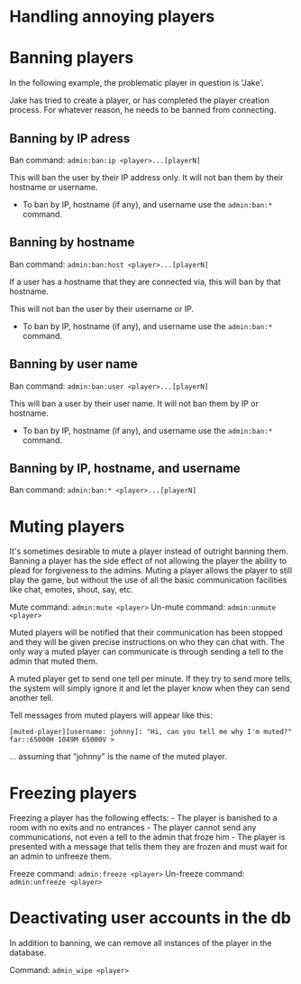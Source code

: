 # Handling annoying players

# Banning players
In the following example, the problematic player in question is 'Jake'.

Jake has tried to create a player, or has completed the player creation process.
For whatever reason, he needs to be banned from connecting.

## Banning by IP adress

Ban command: `admin:ban:ip <player>...[playerN]`

This will ban the user by their IP address only. It will not ban them by
their hostname or username.

- To ban by IP, hostname (if any), and username use the `admin:ban:*` command.

## Banning by hostname

Ban command: `admin:ban:host <player>...[playerN]`

If a user has a hostname that they are connected via, this will ban by that hostname.

This will not ban the user by their username or IP.

- To ban by IP, hostname (if any), and username use the `admin:ban:*` command.

## Banning by user name

Ban command: `admin:ban:user <player>...[playerN]`

This will ban a user by their user name. It will not ban them by IP or hostname.

- To ban by IP, hostname (if any), and username use the `admin:ban:*` command.

## Banning by IP, hostname, and username

Ban command: `admin:ban:* <player>...[playerN]`

# Muting players
It's sometimes desirable to mute a player instead of outright banning them.
Banning a player has the side effect of not allowing the player the ability to
plead for forgiveness to the admins. Muting a player allows the player to still
play the game, but without the use of all the basic communication facilities like
chat, emotes, shout, say, etc.

Mute command: `admin:mute <player>`
Un-mute command: `admin:unmute <player>`

Muted players will be notified that their communication has been stopped and they
will be given precise instructions on who they can chat with. The only way a
muted player can communicate is through sending a tell to the admin that
muted them.

A muted player get to send one tell per minute. If they try to send more tells,
the system will simply ignore it and let the player know when they can send
another tell.

Tell messages from muted players will appear like this:

```
[muted-player][username: johnny]: "Hi, can you tell me why I'm muted?"
far::65000H 1049M 65000V > 
```

... assuming that "johnny" is the name of the muted player.


# Freezing players
Freezing a player has the following effects:
	- The player is banished to a room with no exits and no entrances
	- The player cannot send any communications, not even a tell to the admin that froze him
	- The player is presented with a message that tells them they are frozen and
		must wait for an admin to unfreeze them.

Freeze command: `admin:freeze <player>`
Un-freeze command: `admin:unfreeze <player>`

# Deactivating user accounts in the db
In addition to banning, we can remove all instances of the player in the database.

Command: `admin_wipe <player>`


